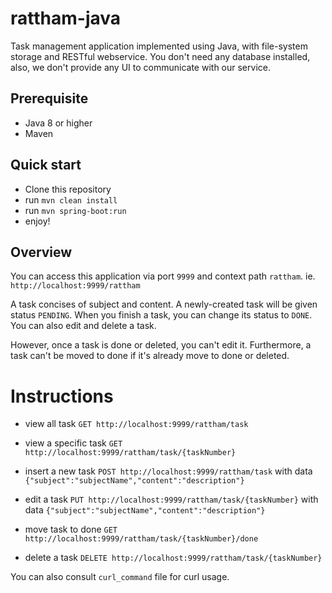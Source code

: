 # rattham-java
Task management application implemented using Java, with file-system storage and RESTful webservice. You don't need any database installed, also, we don't provide any UI to communicate with our service.

## Prerequisite
- Java 8 or higher
- Maven

## Quick start
- Clone this repository
- run `mvn clean install`
- run `mvn spring-boot:run`
- enjoy!

## Overview
You can access this application via port `9999` and context path `rattham`. ie. `http://localhost:9999/rattham`

A task concises of subject and content. A newly-created task will be given status `PENDING`. When you finish a task, you can change its status to `DONE`. You can also edit and delete a task.

However, once a task is done or deleted, you can't edit it. Furthermore, a task can't be moved to done if it's already move to done or deleted.

# Instructions

- view all task
`GET http://localhost:9999/rattham/task`

- view a specific task
`GET http://localhost:9999/rattham/task/{taskNumber}`

- insert a new task
`POST http://localhost:9999/rattham/task` with data `{"subject":"subjectName","content":"description"}`

- edit a task
`PUT http://localhost:9999/rattham/task/{taskNumber}` with data `{"subject":"subjectName","content":"description"}`

- move task to done
`GET http://localhost:9999/rattham/task/{taskNumber}/done`

- delete a task
`DELETE http://localhost:9999/rattham/task/{taskNumber}`

You can also consult `curl_command` file for curl usage.
